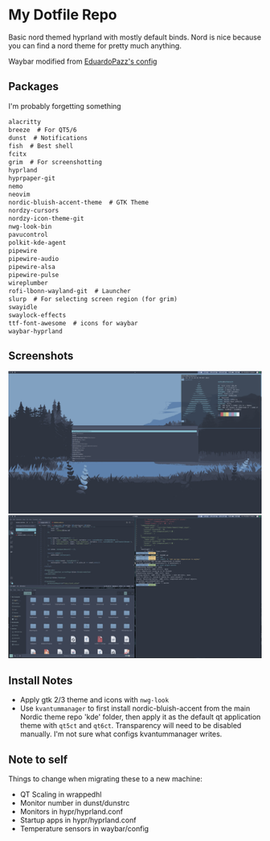 # My Dotfile Repo

Basic nord themed hyprland with mostly default binds. Nord is nice because you can find a nord theme for pretty much anything.

Waybar modified from [EduardoPazz's config](https://github.com/EduardoPazz/dot_files)

## Packages

I'm probably forgetting something

```shell
alacritty
breeze  # For QT5/6
dunst  # Notifications
fish  # Best shell
fcitx
grim  # For screenshotting
hyprland
hyprpaper-git
nemo
neovim
nordic-bluish-accent-theme  # GTK Theme
nordzy-cursors
nordzy-icon-theme-git
nwg-look-bin
pavucontrol
polkit-kde-agent
pipewire
pipewire-audio
pipewire-alsa
pipewire-pulse
wireplumber
rofi-lbonn-wayland-git  # Launcher
slurp  # For selecting screen region (for grim)
swayidle
swaylock-effects
ttf-font-awesome  # icons for waybar
waybar-hyprland

```

## Screenshots

![screenshot1](https://raw.githubusercontent.com/njanke96/dotfiles/master/misc/screen1.png)
![screenshot2](https://raw.githubusercontent.com/njanke96/dotfiles/master/misc/screen2.png)

## Install Notes

- Apply gtk 2/3 theme and icons with `nwg-look`
- Use `kvantummanager` to first install nordic-bluish-accent from the main Nordic theme repo 'kde' folder, then apply it as the default qt application theme with `qt5ct` and `qt6ct`. Transparency will need to be disabled manually. I'm not sure what configs kvantummanager writes. 

## Note to self

Things to change when migrating these to a new machine:

- QT Scaling in wrappedhl
- Monitor number in dunst/dunstrc
- Monitors in hypr/hyprland.conf
- Startup apps in hypr/hyprland.conf
- Temperature sensors in waybar/config
